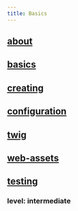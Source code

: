 ```yaml
---
title: Basics
---
```

## [about](about)
## [basics](basics)
## [creating](creating)
## [configuration](configuration)
## [twig](twig)
## [web-assets](web-assets)
## [testing](testing)

### level: intermediate

